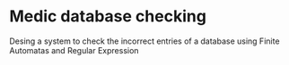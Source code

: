 # Medic database checking
Desing a system to check the incorrect entries of a database using Finite Automatas and Regular Expression
